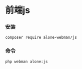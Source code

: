 # 前端js

### 安装

```text
composer require alone-webman/js
```

### 命令

```text
php webman alone:js
```